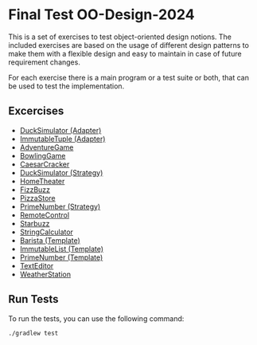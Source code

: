 # Final Test OO-Design-2024

This is a set of exercises to test object-oriented design notions. The included exercises are based on the usage of different design patterns to make them with a flexible design and easy to maintain in case of future requirement changes.

For each exercise there is a main program or a test suite or both, that can be used to test the implementation.

## Excercises
- [DuckSimulator (Adapter)](src/main/java/adapter/ducks)
- [ImmutableTuple (Adapter)](src/main/java/adapter/list)
- [AdventureGame](src/main/java/adventuregame)
- [BowlingGame](src/main/java/bowlinggame)
- [CaesarCracker](src/main/java/caesarcracker)
- [DuckSimulator (Strategy)](src/main/java/ducksimulator)
- [HomeTheater](src/main/java/facade/hometheater)
- [FizzBuzz](src/main/java/fizzbuzz)
- [PizzaStore](src/main/java/pizzastore)
- [PrimeNumber (Strategy)](src/main/java/primenumber)
- [RemoteControl](src/main/java/remotecontrol)
- [Starbuzz](src/main/java/starbuzz)
- [StringCalculator](src/main/java/stringcalculator)
- [Barista (Template)](src/main/java/template/barista)
- [ImmutableList (Template)](src/main/java/template/immutablelist)
- [PrimeNumber (Template)](src/main/java/template/primenumbers)
- [TextEditor](src/main/java/texteditor)
- [WeatherStation](src/main/java/weatherstation)

## Run Tests
To run the tests, you can use the following command:
```bash
./gradlew test
```